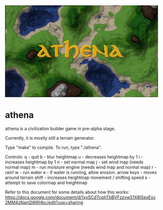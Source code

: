 
![alt text](https://raw.githubusercontent.com/VjiaoBlack/terrain-gen/master/sample_athena.gif)

athena
=====

athena is a civilization builder game in pre-alpha stage.

Currently, it is mostly still a terrain generator.

Type "make" to compile.
To run, type "./athena".

Controls:
q - quit
b - blur heightmap 
u - decreases heightmap by 1 
i - increases heightmap by 1
n - set normal map
j - set wind map (needs normal map)
m - run moisture engine (needs wind map and normal map)
r - rain!
w - run water
e - if water is running, allow erosion.
arrow keys - moves around terrain
shift - increases heightmap movement / shifting speed
s - attempt to save colormap and heightmap

Refer to this document for some details about how this works:
https://docs.google.com/document/d/1xySCdTcphTbBVFzzvw51X8ISexEsv2MM4zNanQW6Hbc/edit?usp=sharing


